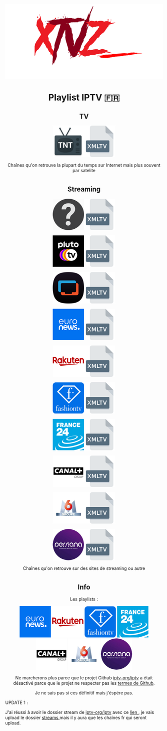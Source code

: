 <p align="center">
  <a href="https://github.com/LeBazarDeBryan/XTVZ_/"><img src="Images/Logo.png" /></a>
</p>
<h1 align="center"> Playlist IPTV 🇫🇷 </h1>


<h2 align="center"> TV </h2>
  <p align="center">
    <a href="https://raw.githubusercontent.com/LeBazarDeBryan/XTVZ_/main/IPTV/TNT.m3u"><img height="100" width="100" src="Images/TNT.png" /></a><a href="https://xmltvfr.fr/xmltv/xmltv_tnt.xml"><img height="100" width="100" src="Images/XMLTV.png" /></a>
    <p align="center">Chaînes qu'on retrouve la plupart du temps sur Internet mais plus souvent par satelite
  </p>
  
#

<h2 align="center"> Streaming </h2>
  <p align="center">
    <a href="https://raw.githubusercontent.com/LeBazarDeBryan/XTVZ_/main/IPTV/Streaming.m3u"><img height="100" width="100" src="Images/Unknown.png" /></a><a href="https://xmltvfr.fr/xmltv/xmltv.xml"><img height="100" width="100" src="Images/XMLTV.png" /></a>
  </p>
  
  <p align="center">
    <a href="https://i.mjh.nz/PlutoTV/fr.m3u8"><img height="100" width="100" src="Images/Pluto%20TV.png" /></a><a href="https://i.mjh.nz/PlutoTV/fr.xml"><img height="100" width="100" src="Images/XMLTV.png" /></a>
  </p>

<p align="center">
  <a href="https://i.mjh.nz/SamsungTVPlus/fr.m3u8"><img height="100" width="100" src="Images/Samsung%20TV%20Plus.png" /></a><a href="https://i.mjh.nz/SamsungTVPlus/fr.xml"><img height="100" width="100" src="Images/XMLTV.png" /></a>

<p align="center">
  <a href="https://raw.githubusercontent.com/iptv-org/iptv/master/streams/fr_euronews.m3u"><img height="100" width="100" src="Images/euronews.png" /></a><a href="https://xmltvfr.fr/xmltv/xmltv.xml"><img height="100" width="100" src="Images/XMLTV.png" /></a>
</p>

<p align="center">
  <a href="https://raw.githubusercontent.com/iptv-org/iptv/master/streams/fr_rakuten.m3u"><img height="100" width="100" src="Images/Rakuten.png" /></a><a href="https://xmltvfr.fr/xmltv/xmltv_fr.xml"><img height="100" width="100" src="Images/XMLTV.png" /></a>
</p>

<p align="center">
  <a href="https://raw.githubusercontent.com/iptv-org/iptv/master/streams/fr_fashiontv.m3u"><img height="100" width="100" src="Images/Fashion%20TV.png" /></a><a href="https://xmltvfr.fr/xmltv/xmltv.xml"><img height="100" width="100" src="Images/XMLTV.png" /></a>
</p>

<p align="center">
  <a href="https://raw.githubusercontent.com/iptv-org/iptv/master/streams/fr_france24.m3u"><img height="100" width="100" src="Images/France%2024.png" /></a><a href="https://xmltvfr.fr/xmltv/xmltv.xml"><img height="100" width="100" src="Images/XMLTV.png" /></a>
</p>

<p align="center">
  <a href="https://raw.githubusercontent.com/iptv-org/iptv/master/streams/fr_groupecanalplus.m3u"><img height="100" width="100" src="Images/Groupe%20Canal+.png" /></a><a href="https://xmltvfr.fr/xmltv/xmltv_fr.xml"><img height="100" width="100" src="Images/XMLTV.png" /></a>
</p>

<p align="center">
  <a href="https://raw.githubusercontent.com/iptv-org/iptv/master/streams/fr_groupem6.m3u"><img height="100" width="100" src="Images/Groupe%20M6.png" /></a><a href="https://xmltvfr.fr/xmltv/xmltv_fr.xml"><img height="100" width="100" src="Images/XMLTV.png" /></a>
</p>

<p align="center">
  <a href="https://raw.githubusercontent.com/iptv-org/iptv/master/streams/fr_persiana.m3u"><img height="100" width="100" src="Images/Groupe%20Persiana.png" /></a><a href="https://xmltvfr.fr/xmltv/xmltv.xml"><img height="100" width="100" src="Images/XMLTV.png" /></a>
    <p align="center">Chaînes qu'on retrouve sur des sites de streaming ou autre
</p>

#

<h2 align="center"> Info </h2>

<p align="center"> Les playlists : </p>

<p align="center">
<img height="100" width="100" src="Images/euronews.png" />
<img height="100" width="100" src="Images/Rakuten.png" />
<img height="100" width="100" src="Images/Fashion%20TV.png" />
<img height="100" width="100" src="Images/France%2024.png" />
<img height="100" width="100" src="Images/Groupe%20Canal+.png" />
<img height="100" width="100" src="Images/Groupe%20M6.png" />
<img height="100" width="100" src="Images/Groupe%20Persiana.png" />

<p align="center"> Ne marcherons plus parce que le projet Github <a href="https://github.com/iptv-org/iptv">iptv-org/iptv</a> a était désactivé parce que le projet ne respecter pas les <a href="https://docs.github.com/fr/site-policy/github-terms/github-terms-of-service">termes de Github</a>.</p>

<p align="center"> Je ne sais pas si ces définitif mais j'éspére pas. </p>


<p> UPDATE 1 : </p> </p align="center"> J'ai réussi à avoir le dossier stream de <a href="https://github.com/iptv-org/iptv">iptv-org/iptv</a> avec ce <a href="https://github.com/iptv-org/iptv-org.github.io/files/10773471/iptv.zip"> lien </a>, je vais upload le dossier <a href="IPTV/iptv-org_streams_(fr_only)"> streams </a> mais il y aura que les chaînes fr qui seront upload.
